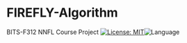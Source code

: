 # FIREFLY-Algorithm
BITS-F312 NNFL Course Project [![License: MIT](https://img.shields.io/badge/License-MIT-yellow.svg)](LICENSE.md)![Language](https://img.shields.io/badge/language-Python-blue.svg)
